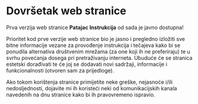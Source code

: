 # Dovršetak web stranice

Prva verzija web stranice **Patajac Instrukcija** od sada je javno dostupna!

Prioritet kod prve verzije web stranice bio je jasno i pregledno izložiti sve bitne informacije vezane za provođenje instrukcija i tečajeva kako bi se ponudila alternativa društvenim mrežama (za one koji ih ne preferiraju) te u svrhu povećanja dosega pri pretraživanju interneta.
Ubuduće će se stranica estetski dorađivati te će joj se dodavati novi sadržaji, informacije i funkcionalnosti (otvoren sam za prijedloge).

Ako tokom korištenja stranice primijetite neke greške, nejasnoće i/ili nedosljednosti, dojavite mi ih koristeći neki od komunikacijskih kanala navedenih na dnu stranice kako bi ih pravovremeno ispravio.
